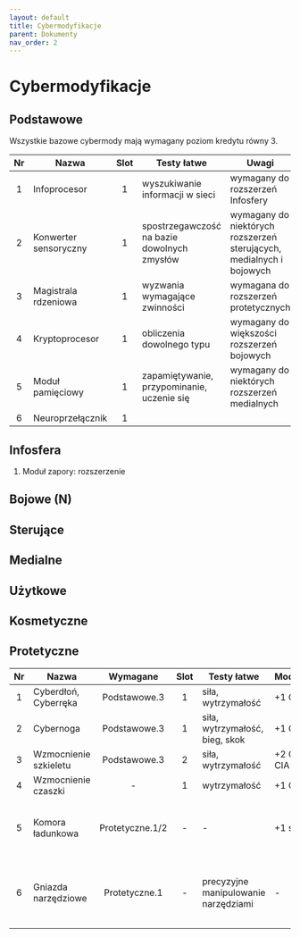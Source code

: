 ```yaml
---
layout: default
title: Cybermodyfikacje
parent: Dokumenty
nav_order: 2
---
```


# Cybermodyfikacje

## Podstawowe

Wszystkie bazowe cybermody mają wymagany poziom kredytu równy 3.

|  Nr   | Nazwa                 | Slot  | Testy łatwe                                 | Uwagi                                                                 |
| :---: | --------------------- | :---: | ------------------------------------------- | --------------------------------------------------------------------- |
|   1   | Infoprocesor          |   1   | wyszukiwanie informacji w sieci             | wymagany do  rozszerzeń Infosfery                                     |
|   2   | Konwerter sensoryczny |   1   | spostrzegawczość na bazie dowolnych zmysłów | wymagany do  niektórych rozszerzeń sterujących, medialnych i bojowych |
|   3   | Magistrala rdzeniowa  |   1   | wyzwania wymagające zwinności               | wymagana do  rozszerzeń protetycznych                                 |
|   4   | Kryptoprocesor        |   1   | obliczenia dowolnego typu                   | wymagany do większości rozszerzeń bojowych                            |
|   5   | Moduł pamięciowy      |   1   | zapamiętywanie, przypominanie, uczenie się  | wymagany do niektórych rozszerzeń medialnych                          |
|   6   | Neuroprzełącznik      |   1   |                                             |                                                                       |

## Infosfera

1. Moduł zapory: rozszerzenie

## Bojowe (N)

## Sterujące

## Medialne

## Użytkowe

## Kosmetyczne

## Protetyczne

|  Nr   | Nazwa                 |    Wymagane     | Slot  | Testy łatwe                          | Modyfikatory    | Uwagi                                               |
| :---: | --------------------- | :-------------: | :---: | ------------------------------------ | --------------- | --------------------------------------------------- |
|   1   | Cyberdłoń, Cyberręka  |  Podstawowe.3   |   1   | siła, wytrzymałość                   | +1 OCHR         |                                                     |
|   2   | Cybernoga             |  Podstawowe.3   |   1   | siła, wytrzymałość, bieg, skok       | +1 OCHR         |                                                     |
|   3   | Wzmocnienie szkieletu |  Podstawowe.3   |   2   | siła, wytrzymałość                   | +2 OCHR, +1 CIA |                                                     |
|   4   | Wzmocnienie czaszki   |        -        |   1   | wytrzymałość                         | +1 OCHR         |                                                     |
|   5   | Komora ładunkowa      | Protetyczne.1/2 |   -   | -                                    | +1 slot ekwip.  | montowana w cyberręce lub cybernodze                |
|   6   | Gniazda narzędziowe   |  Protetyczne.1  |   -   | precyzyjne manipulowanie narzędziami | -               | montowana w cyberręce, do wyboru 3 zestawy narzędzi |
